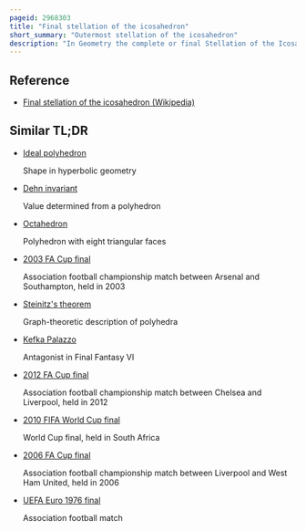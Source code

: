 ```yaml
---
pageid: 2968303
title: "Final stellation of the icosahedron"
short_summary: "Outermost stellation of the icosahedron"
description: "In Geometry the complete or final Stellation of the Icosahedron is the outermost Stellation of the Icosahedron and is complete and final because it includes all of the Cells in the Icosahe. If three Face Planes of the icosahedral Core Intersect on a Vertex of this Polyhedron or inside it the Intersection is considered. It was studied by Max Brckner after the Discovery of the Polyhedron Keplerpoinsot. It can be viewed as an Irregular, Simple, and Star Polyhedron."
---
```


## Reference

- [Final stellation of the icosahedron (Wikipedia)](https://en.wikipedia.org/?curid=2968303)

## Similar TL;DR

- [Ideal polyhedron](/tldr/en/ideal-polyhedron)

  Shape in hyperbolic geometry

- [Dehn invariant](/tldr/en/dehn-invariant)

  Value determined from a polyhedron

- [Octahedron](/tldr/en/octahedron)

  Polyhedron with eight triangular faces

- [2003 FA Cup final](/tldr/en/2003-fa-cup-final)

  Association football championship match between Arsenal and Southampton, held in 2003

- [Steinitz's theorem](/tldr/en/steinitzs-theorem)

  Graph-theoretic description of polyhedra

- [Kefka Palazzo](/tldr/en/kefka-palazzo)

  Antagonist in Final Fantasy VI

- [2012 FA Cup final](/tldr/en/2012-fa-cup-final)

  Association football championship match between Chelsea and Liverpool, held in 2012

- [2010 FIFA World Cup final](/tldr/en/2010-fifa-world-cup-final)

  World Cup final, held in South Africa

- [2006 FA Cup final](/tldr/en/2006-fa-cup-final)

  Association football championship match between Liverpool and West Ham United, held in 2006

- [UEFA Euro 1976 final](/tldr/en/uefa-euro-1976-final)

  Association football match
